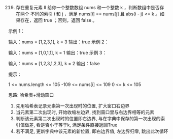 219. 存在重复元素 II
给你一个整数数组 nums 和一个整数 k ，判断数组中是否存在两个 不同的索引 i 和 j ，满足 nums[i] == nums[j] 且 abs(i - j) <= k 。如果存在，返回 true ；否则，返回 false 。

 

示例 1：

输入：nums = [1,2,3,1], k = 3
输出：true
示例 2：

输入：nums = [1,0,1,1], k = 1
输出：true
示例 3：

输入：nums = [1,2,3,1,2,3], k = 2
输出：false
 

 

提示：

1 <= nums.length <= 105
-109 <= nums[i] <= 109
0 <= k <= 105


思路: 哈希表+滑动窗口

1. 先用哈希表记录元素第一次出现时的位置, 扩大窗口右边界
2. 当元素第二次出现时, 开始收缩左边界, 找到窗口里与右边界相等的元素
3. 判断该元素第二次出现时的位置即右边界, 与在字典中保存的第一次出现的索引值做差, 看是否小于等于k, 满足条件直接返回True
4. 若不满足, 更新字典中该元素的新位置, 即右边界值, 左边界归零, 跳出此次循环


